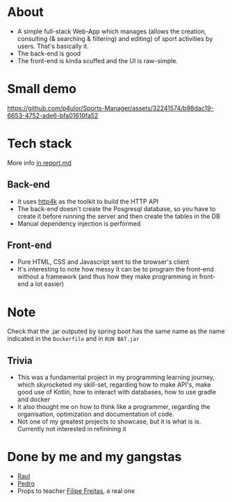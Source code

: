 # About
- A simple full-stack Web-App which manages (allows the creation, consulting (& searching & filtering) and editing) of sport activities by users. That's basically it.
- The back-end is good
- The front-end is kinda scuffed and the UI is raw-simple.

# Small demo

https://github.com/p4ulor/Sports-Manager/assets/32241574/b98dac19-6653-4752-ade6-bfa01610fa52

# Tech stack
More info [in report.md](./docs/report.md)
## Back-end
- It uses [http4k](https://github.com/http4k/http4k) as the toolkit to build the HTTP API
- The back-end doesn't create the Posgresql database, so you have to create it before running the server and then create the tables in the DB
- Manual dependency injection is performed

## Front-end
- Pure HTML, CSS and Javascript sent to the browser's client
- It's interesting to note how messy it can be to program the front-end without a framework (and thus how they make programming in front-end a lot easier)

# Note
Check that the .jar outputed by spring boot has the same name as the name indicated in the `Dockerfile` and in `RUN BAT.jar`

## Trivia
- This was a fundamental project in my programming learning journey, which skyrocketed my skill-set, regarding how to make API's, make good use of Kotlin, how to interact with databases, how to use gradle and docker
- It also thought me on how to think like a programmer, regarding the organisation, optimization and documentation of code.
- Not one of my greatest projects to showcase, but it is what is is. Currently not interested in refinining it

# Done by me and my gangstas
- [Raul](https://github.com/RaulJCS5)
- [Pedro](https://github.com/Gardete)
- Props to teacher [Filipe Freitas](https://github.com/fbfreitas), a real one
